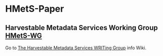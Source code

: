 # HMetS-Paper
## Harvestable Metadata Services Working Group [HMetS-WG](https://www.worlddatasystem.org/community/working-groups/harvestable-metadata-service)

Go to [The Harvestable Metadata Services WRITing Group](https://github.com/ito-ra1/hmets.github.io/wiki) info Wiki.




